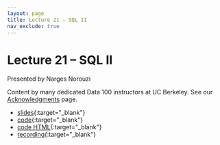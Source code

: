 ```yaml
---
layout: page
title: Lecture 21 – SQL II
nav_exclude: true
---
```


# Lecture 21 – SQL II

Presented by Narges Norouzi


Content by many dedicated Data 100 instructors at UC Berkeley. See our [Acknowledgments](../../acks) page.

- [slides](https://docs.google.com/presentation/d/1SUXBTdy8Z9YJPJri6HKkd5F0QNTCgs8qQ_Uigcytj4w/edit?usp=sharing){:target="_blank"}
- [code](https://data100.datahub.berkeley.edu/hub/user-redirect/git-pull?repo=https%3A%2F%2Fgithub.com%2FDS-100%2Fsp25-student&urlpath=lab%2Ftree%2Fsp25-student%2Flecture%2Flec21%2Flec21.ipynb&branch=main){:target="_blank"}
- [code HTML](../../resources/assets/lectures/lec21/lec21.html){:target="_blank"}
- [recording](https://youtu.be/IkRLBgp3Nq0){:target="_blank"}